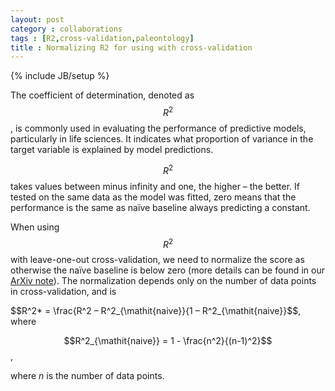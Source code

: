 ```yaml
---
layout: post
category : collaborations
tags : [R2,cross-validation,paleontology]
title : Normalizing R2 for using with cross-validation
---
```

{% include JB/setup %}

<head>
<script type="text/javascript"
src="http://cdn.mathjax.org/mathjax/latest/MathJax.js?config=TeX-AMS-MML_HTMLorMML">
</script>
</head>

The coefficient of determination, denoted as $$R^2$$
, is commonly used in evaluating the performance of
predictive models, particularly in life sciences. It
indicates what proportion of variance in the target
variable is explained by model predictions. 

$$R^2$$ takes values between minus infinity and one, the higher – the better. 
If tested on the same data as the model was fitted, zero means that the performance is the same as naïve baseline always predicting a constant.

When using $$R^2$$ with leave-one-out cross-validation, we need to normalize the score as otherwise the naïve baseline is below zero (more details can be found in our [ArXiv note](http://arxiv.org/abs/1605.01703)). 
The normalization depends only on the number of data points in cross-validation, and is 

$$R^2* = \frac{R^2 – R^2_{\mathit{naive}}{1 – R^2_{\mathit{naive}}$$, 
where 

$$R^2_{\mathit{naive}} = 1 - \frac{n^2}{(n-1)^2}$$,

where $n$ is the number of data points.
